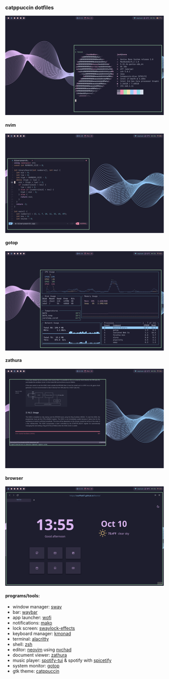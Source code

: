 ### catppuccin dotfiles
![fetch](/img/fetch.png)
#### nvim
![nvim](/img/nvim.png)
#### gotop
![gotop](/img/gotop.png)
#### zathura
![zathura](/img/zathura.png)
#### browser
![firefox](/img/browser.png)
#### programs/tools:
- window manager: [sway](https://swaywm.org)
- bar: [waybar](https://github.com/Alexays/Waybar)
- app launcher: [wofi](https://hg.sr.ht/~scoopta/wofi)
- notifications: [mako](https://github.com/emersion/mako)
- lock screen: [swaylock-effects](https://github.com/mortie/swaylock-effects)
- keyboard manager: [kmonad](https://github.com/kmonad/kmonad)
- terminal: [alacritty](https://github.com/alacritty/alacritty)
- shell: [zsh](https://github.com/zsh-users/zsh.git)
- editor: [neovim](https://neovim.io) using [nvchad](https://nvchad.github.io)
- document viewer: [zathura](https://pwmt.org/projects/zathura/)
- music player: [spotify-tui](https://github.com/Rigellute/spotify-tui) & spotify with [spicetify](https://spicetify.app)
- system monitor: [gotop](https://github.com/xxxserxxx/gotop.git)
- gtk theme: [catppuccin](https://github.com/catppuccin/gtk)
